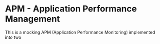 # APM - Application Performance Management

This is a mocking APM (Application Performance Monitoring) implemented into two 

